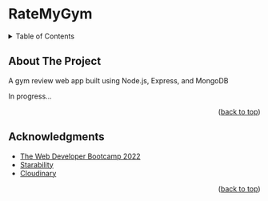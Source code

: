 # RateMyGym

<!-- TABLE OF CONTENTS -->
<details>
  <summary>Table of Contents</summary>
  <ol>
    <li><a href="#about-the-project">About The Project</a></li>
    <li><a href="#acknowledgments">Acknowledgments</a></li>
  </ol>
</details>

<!-- ABOUT -->
## About The Project
A gym review web app built using Node.js, Express, and MongoDB

In progress...

<p align="right">(<a href="#top">back to top</a>)</p>

<!-- ACKNOWLEDGMENTS -->
## Acknowledgments

* [The Web Developer Bootcamp 2022](https://www.udemy.com/course/the-web-developer-bootcamp/)
* [Starability](https://github.com/LunarLogic/starability)
* [Cloudinary](https://cloudinary.com/)

<p align="right">(<a href="#top">back to top</a>)</p>
